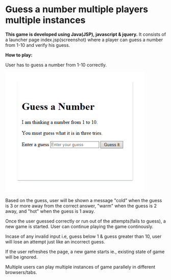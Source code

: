 # Guess a number multiple players multiple instances

<b>This game is developed using Java(JSP), javascript & jquery.</b>
It consists of a launcher page index.jsp(screenshot) where a player can guess a number from 1-10 and verify his guess.


<b>How to play:</b>

User has to guess a number from 1-10 correctly.

![alt text](https://github.com/sindhuvl/guess-a-number-multi-player/blob/master/GuessANumber.PNG)

Based on the guess, user will be shown a message "cold" when the guess is 3 or more away from the correct answer, "warm" when the guess is 2
away, and "hot" when the guess is 1 away.

Once the user guessed correctly or run out of the attempts(fails to guess), a new game is started. User can continue playing the game continously.

Incase of any invalid input i.e, guess below 1 & guess greater than 10, user will lose an attempt just like an incorrect guess.

If the user refreshes the page, a new game starts ie., existing state of game will be ignored.

Multiple users can play multiple instances of game parallely in different browsers/tabs.

